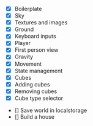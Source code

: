 - [x] Boilerplate
- [x] Sky
- [x] Textures and images
- [x] Ground
- [x] Keyboard inputs
- [x] Player
- [x] First person view
- [x] Gravity
- [x] Movement
- [x] State management
- [x] Cubes
- [x] Adding cubes
- [x] Removing cubes
- [x] Cube type selector
- [] Save world in localstorage
- [] Build a house
